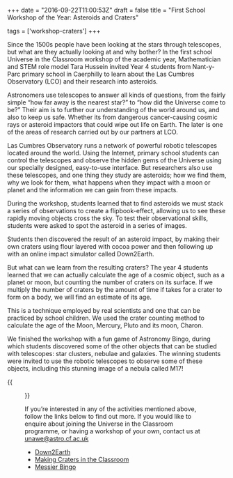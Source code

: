 +++
date = "2016-09-22T11:00:53Z"
draft = false
title = "First School Workshop of the Year: Asteroids and Craters"

tags = ['workshop-craters']
+++

Since the 1500s people have been looking at the stars through telescopes, but what are they actually looking at and why bother? In the first school Universe in the Classroom workshop of the academic year, Mathematician and STEM role model Tara Hussein invited Year 4 students from Nant-y-Parc primary school in Caerphilly to learn about the Las Cumbres Observatory (LCO) and their research into asteroids.

Astronomers use telescopes to answer all kinds of questions, from the fairly simple “how far away is the nearest star?” to “how did the Universe come to be?” Their aim is to further our understanding of the world around us, and also to keep us safe. Whether its from dangerous cancer-causing cosmic rays or asteroid impactors that could wipe out life on Earth. The later is one of the areas of research carried out by our partners at LCO.

Las Cumbres Observatory runs a network of powerful robotic telescopes located around the world. Using the Internet, primary school students can control the telescopes and observe the hidden gems of the Universe using our specially designed, easy-to-use interface. But researchers also use these telescopes, and one thing they study are asteroids; how we find them, why we look for them, what happens when they impact with a moon or planet and the information we can gain from these impacts.

During the workshop, students learned that to find asteroids we must stack a series of observations to create a flipbook-effect, allowing us to see these rapidly moving objects cross the sky. To test their observational skills, students were asked to spot the asteroid in a series of images. 

Students then discovered the result of an asteroid impact, by making their own craters using flour layered with cocoa power and then following up with an online impact simulator called Down2Earth.

But what can we learn from the resulting craters? The year 4 students learned that we can actually calculate the age of a cosmic object, such as a planet or moon, but counting the number of craters on its surface. If we multiply the number of craters by the amount of time if takes for a crater to form on a body, we will find an estimate of its age. 

This is a technique employed by real scientists and one that can be practiced by school children. We used the crater counting method to calculate the age of the Moon, Mercury, Pluto and its moon, Charon.

We finished the workshop with a fun game of Astronomy Bingo, during which students discovered some of the other objects that can be studied with telescopes: star clusters, nebulae and galaxies. The winning students were invited to use the robotic telescopes to observe some of these objects, including this stunning image of a nebula called M17!

{{<figure src="/images/Nantyparc.jpg" title="Year 4 students from Nant-y-Parc primary school in Caerphilly show off their Telescope in your Pocket booklets." >}}

If you’re interested in any of the activities mentioned above, follow the links below to find out more. If you would like to enquire about joining the Universe in the Classroom programme, or having a workshop of your own, contact us at unawe@astro.cf.ac.uk 

-	[Down2Earth](http://simulator.down2earth.eu)
-	[Making Craters in the Classroom](http://lcogt.net/education/activity/craters-classroom/)
-	[Messier Bingo](http://lcogt.net/messierbingo/)